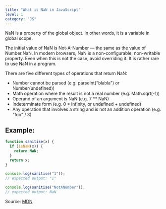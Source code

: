 ```yaml
---
title: "What is NaN in JavaScript"
level: 1
category: "JS"
---
```


NaN is a property of the global object. In other words, it is a variable in global scope.

The initial value of NaN is Not-A-Number — the same as the value of Number.NaN. In modern browsers, NaN is a non-configurable, non-writable property. Even when this is not the case, avoid overriding it. It is rather rare to use NaN in a program.

There are five different types of operations that return NaN:

- Number cannot be parsed (e.g. parseInt("blabla") or Number(undefined))
- Math operation where the result is not a real number (e.g. Math.sqrt(-1))
- Operand of an argument is NaN (e.g. 7 \*\* NaN)
- Indeterminate form (e.g. 0 \* Infinity, or undefined + undefined)
- Any operation that involves a string and is not an addition operation (e.g. "foo" / 3)

## Example:

```javascript
function sanitise(x) {
  if (isNaN(x)) {
    return NaN;
  }
  return x;
}

console.log(sanitise("1"));
// expected output: "1"

console.log(sanitise("NotANumber"));
// expected output: NaN
```

Source: [MDN](https://developer.mozilla.org/en-US/docs/Web/JavaScript/Reference/Global_Objects/NaN)
